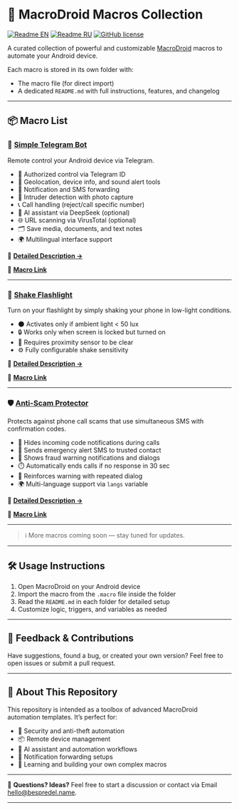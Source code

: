 # 📱 MacroDroid Macros Collection

[![Readme EN](https://img.shields.io/badge/README-EN-blue.svg)](https://github.com/BespredeL/MacroDroid/blob/master/README.md)
[![Readme RU](https://img.shields.io/badge/README-RU-blue.svg)](https://github.com/BespredeL/MacroDroid/blob/master/README_RU.md)
[![GitHub license](https://img.shields.io/badge/license-MIT-458a7b.svg)](https://github.com/BespredeL/MacroDroid/blob/master/LICENSE)

A curated collection of powerful and customizable [MacroDroid](https://www.macrodroid.com) macros to automate your Android device.

Each macro is stored in its own folder with:

- The macro file (for direct import)
- A dedicated `README.md` with full instructions, features, and changelog

---

## 📦 Macro List

### 🤖 [Simple Telegram Bot](./SimpleTelegramBot/)

Remote control your Android device via Telegram.

- 🔐 Authorized control via Telegram ID
- 📍 Geolocation, device info, and sound alert tools
- 🔁 Notification and SMS forwarding
- 📸 Intruder detection with photo capture
- 📞 Call handling (reject/call specific number)
- 🧠 AI assistant via DeepSeek (optional)
- 🌐 URL scanning via VirusTotal (optional)
- 🗂️ Save media, documents, and text notes
- 🌍 Multilingual interface support

📄 **[Detailed Description →](./SimpleTelegramBot/README.md)**

📲 **[Macro Link](https://www.macrodroidlink.com/macrostore?id=25355)**

---

### 🔦 [Shake Flashlight](./ShakeFlashlight/)

Turn on your flashlight by simply shaking your phone in low-light conditions.

- 🌑 Activates only if ambient light < 50 lux
- 🔒 Works only when screen is locked but turned on
- 📏 Requires proximity sensor to be clear
- ⚙️ Fully configurable shake sensitivity

📄 **[Detailed Description →](./ShakeFlashlight/README.md)**

📲 **[Macro Link](https://www.macrodroidlink.com/macrostore?id=134)**

---

### 🛡️ [Anti-Scam Protector](./AntiScamProtector/)

Protects against phone call scams that use simultaneous SMS with confirmation codes.

- 📴 Hides incoming code notifications during calls
- 📩 Sends emergency alert SMS to trusted contact
- 🚨 Shows fraud warning notifications and dialogs
- ⏱️ Automatically ends calls if no response in 30 sec
- 🔄 Reinforces warning with repeated dialog
- 🌍 Multi-language support via `langs` variable

📄 **[Detailed Description →](./AntiScamProtector/README.md)**

📲 **[Macro Link](https://www.macrodroidlink.com/macrostore?id=25801)**

---

> ℹ️ More macros coming soon — stay tuned for updates.

---

## 🛠 Usage Instructions

1. Open MacroDroid on your Android device
2. Import the macro from the `.macro` file inside the folder
3. Read the `README.md` in each folder for detailed setup
4. Customize logic, triggers, and variables as needed

---

## 💬 Feedback & Contributions

Have suggestions, found a bug, or created your own version?
Feel free to open issues or submit a pull request.

---

## 🧩 About This Repository

This repository is intended as a toolbox of advanced MacroDroid automation templates.
It’s perfect for:

- 🔐 Security and anti-theft automation
- 📦 Remote device management
- 🧠 AI assistant and automation workflows
- 📡 Notification forwarding setups
- 🔧 Learning and building your own complex macros

---

📣 **Questions? Ideas?**
Feel free to start a discussion or contact via Email [hello@bespredel.name](mailto:hello@bespredel.name).

---